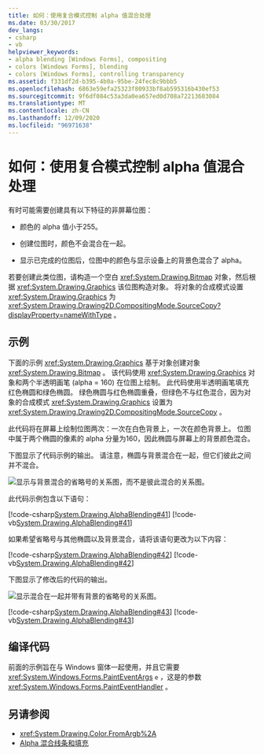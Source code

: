 ```yaml
---
title: 如何：使用复合模式控制 alpha 值混合处理
ms.date: 03/30/2017
dev_langs:
- csharp
- vb
helpviewer_keywords:
- alpha blending [Windows Forms], compositing
- colors [Windows Forms], blending
- colors [Windows Forms], controlling transparency
ms.assetid: f331df2d-b395-4b0a-95be-24fec8c9bbb5
ms.openlocfilehash: 6863e59efa25323f80933bf8ab595316b430ef53
ms.sourcegitcommit: 9f6df084c53a3da0ea657ed0d708a72213683084
ms.translationtype: MT
ms.contentlocale: zh-CN
ms.lasthandoff: 12/09/2020
ms.locfileid: "96971638"
---
```

# <a name="how-to-use-compositing-mode-to-control-alpha-blending"></a>如何：使用复合模式控制 alpha 值混合处理
有时可能需要创建具有以下特征的非屏幕位图：  
  
- 颜色的 alpha 值小于255。  
  
- 创建位图时，颜色不会混合在一起。  
  
- 显示已完成的位图后，位图中的颜色与显示设备上的背景色混合了 alpha。  
  
 若要创建此类位图，请构造一个空白 <xref:System.Drawing.Bitmap> 对象，然后根据 <xref:System.Drawing.Graphics> 该位图构造对象。 将对象的合成模式设置 <xref:System.Drawing.Graphics> 为 <xref:System.Drawing.Drawing2D.CompositingMode.SourceCopy?displayProperty=nameWithType> 。  
  
## <a name="example"></a>示例  
 下面的示例 <xref:System.Drawing.Graphics> 基于对象创建对象 <xref:System.Drawing.Bitmap> 。 该代码使用 <xref:System.Drawing.Graphics> 对象和两个半透明画笔 (alpha = 160) 在位图上绘制。 此代码使用半透明画笔填充红色椭圆和绿色椭圆。 绿色椭圆与红色椭圆重叠，但绿色不与红色混合，因为对象的合成模式 <xref:System.Drawing.Graphics> 设置为 <xref:System.Drawing.Drawing2D.CompositingMode.SourceCopy> 。  
  
 此代码将在屏幕上绘制位图两次：一次在白色背景上，一次在颜色背景上。 位图中属于两个椭圆的像素的 alpha 分量为160，因此椭圆与屏幕上的背景颜色混合。  
  
 下图显示了代码示例的输出。 请注意，椭圆与背景混合在一起，但它们彼此之间并不混合。  
  
 ![显示与背景混合的省略号的关系图，而不是彼此混合的关系图。](./media/how-to-use-compositing-mode-to-control-alpha-blending/ellipses-blended-background.png)  
  
 此代码示例包含以下语句：  
  
 [!code-csharp[System.Drawing.AlphaBlending#41](~/samples/snippets/csharp/VS_Snippets_Winforms/System.Drawing.AlphaBlending/CS/Class1.cs#41)]
 [!code-vb[System.Drawing.AlphaBlending#41](~/samples/snippets/visualbasic/VS_Snippets_Winforms/System.Drawing.AlphaBlending/VB/Class1.vb#41)]  
  
 如果希望省略号与其他椭圆以及背景混合，请将该语句更改为以下内容：  
  
 [!code-csharp[System.Drawing.AlphaBlending#42](~/samples/snippets/csharp/VS_Snippets_Winforms/System.Drawing.AlphaBlending/CS/Class1.cs#42)]
 [!code-vb[System.Drawing.AlphaBlending#42](~/samples/snippets/visualbasic/VS_Snippets_Winforms/System.Drawing.AlphaBlending/VB/Class1.vb#42)]  
  
 下图显示了修改后的代码的输出。  
  
 ![显示混合在一起并带有背景的省略号的关系图。](./media/how-to-use-compositing-mode-to-control-alpha-blending/blend-ellipses-background.png)  
  
 [!code-csharp[System.Drawing.AlphaBlending#43](~/samples/snippets/csharp/VS_Snippets_Winforms/System.Drawing.AlphaBlending/CS/Class1.cs#43)]
 [!code-vb[System.Drawing.AlphaBlending#43](~/samples/snippets/visualbasic/VS_Snippets_Winforms/System.Drawing.AlphaBlending/VB/Class1.vb#43)]  
  
## <a name="compiling-the-code"></a>编译代码  
 前面的示例旨在与 Windows 窗体一起使用，并且它需要 <xref:System.Windows.Forms.PaintEventArgs> `e` ，这是的参数 <xref:System.Windows.Forms.PaintEventHandler> 。  
  
## <a name="see-also"></a>另请参阅

- <xref:System.Drawing.Color.FromArgb%2A>
- [Alpha 混合线条和填充](alpha-blending-lines-and-fills.md)
